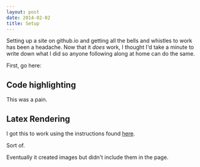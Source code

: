 ```yaml
---
layout: post
date: 2014-02-02
title: Setup
---
```


Setting up a site on github.io and getting all the bells and whistles to work has been a headache. Now that it *does* work, I thought I'd take a minute to write down what I did so anyone following along at home can do the same.

First, go here:



## Code highlighting

This was a pain.  

## Latex Rendering

I got this to work using the instructions found [here](http://www.vincebuffalo.com/2012/02/20/another-post.html).

Sort of. 

Eventually it created images but didn't include them in the page.